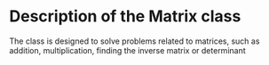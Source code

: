 Description of the Matrix class
======
The class is designed to solve problems related to matrices, such as addition, multiplication, finding the inverse matrix or determinant
